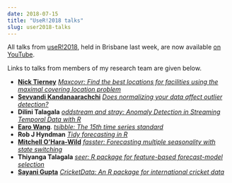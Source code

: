 ```yaml
---
date: 2018-07-15
title: "UseR!2018 talks"
slug: user2018-talks
---
```


All talks from [useR!2018](https://user2018.r-project.org/), held in Brisbane last week, are now available [on YouTube](https://www.youtube.com/channel/UC_R5smHVXRYGhZYDJsnXTwg/videos?flow=grid&view=0&sort=dd).

Links to talks from members of my research team are given below. <!--more-->

  - [**Nick Tierney**](https://www.njtierney.com/) [*Maxcovr: Find the best locations for facilities using the maximal covering location problem*](https://youtu.be/sA8ItKmdwjM)
  - [**Sevvandi Kandanaarachchi**](https://sites.google.com/view/sevvandik) [*Does normalizing your data affect outlier detection?*](https://youtu.be/KGIPh_DFb8U)
  - **Dilini Talagala** [*oddstream and stray: Anomaly Detection in Streaming Temporal Data with R*](https://youtu.be/JVO7NT1zLd4)
  - [**Earo Wang**](https://earo.me/). [*tsibble: The 15th time series standard*](https://youtu.be/v6yRmbulxUM)
  - **Rob J Hyndman** [*Tidy forecasting in R*](https://youtu.be/MemnYSGeJ34)
  - [**Mitchell O'Hara-Wild**](https://www.mitchelloharawild.com/) [*fasster: Forecasting multiple seasonality with state switching*](https://youtu.be/6YlboftSalY)
  - **Thiyanga Talagala** [*seer: R package for feature-based forecast-model selection*](https://youtu.be/_pKMIvdt5NU)
  - [**Sayani Gupta**](https://www.researchgate.net/profile/Sayani_Gupta3) [*CricketData: An R package for international cricket data*](https://youtu.be/VdFo1W8j1tU)
